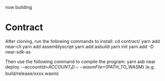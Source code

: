 now building

# Contract
After cloning, run the following commands to install:
cd contract/
yarn add near-cli
yarn add assemblyscript
yarn add asbuild
yarn init
yarn add -D near-sdk-as

Then use the following command to compile the program:
yarn asb
near deploy --accountId=${ACCOUNT_ID} --wasmFile=${PATH_TO_WASM} (e.g. build/release/xxxx.wasm)
